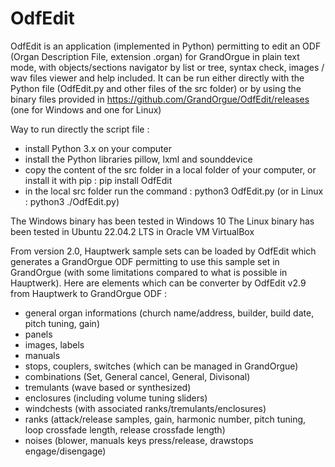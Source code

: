 # OdfEdit
OdfEdit is an application (implemented in Python) permitting to edit an ODF (Organ Description File, extension .organ) for GrandOrgue in plain text mode, with objects/sections navigator by list or tree, syntax check, images / wav files viewer and help included.
It can be run either directly with the Python file (OdfEdit.py and other files of the src folder) or by using the binary files provided in https://github.com/GrandOrgue/OdfEdit/releases (one for Windows and one for Linux)

Way to run directly the script file :
- install Python 3.x on your computer
- install the Python libraries pillow, lxml and sounddevice
- copy the content of the src folder in a local folder of your computer, or install it with pip : pip install OdfEdit
- in the local src folder run the command : python3 OdfEdit.py (or in Linux : python3 ./OdfEdit.py)

The Windows binary has been tested in Windows 10
The Linux binary has been tested in Ubuntu 22.04.2 LTS in Oracle VM VirtualBox

From version 2.0, Hauptwerk sample sets can be loaded by OdfEdit which generates a GrandOrgue ODF permitting to use this sample set in GrandOrgue (with some limitations compared to what is possible in Hauptwerk).
Here are elements which can be converter by OdfEdit v2.9 from Hauptwerk to GrandOrgue ODF :
- general organ informations (church name/address, builder, build date, pitch tuning, gain)
- panels
- images, labels
- manuals
- stops, couplers, switches (which can be managed in GrandOrgue)
- combinations (Set, General cancel, General, Divisonal)
- tremulants (wave based or synthesized)
- enclosures (including volume tuning sliders)
- windchests (with associated ranks/tremulants/enclosures)
- ranks (attack/release samples, gain, harmonic number, pitch tuning, loop crossfade length, release crossfade length)
- noises (blower, manuals keys press/release, drawstops engage/disengage)
